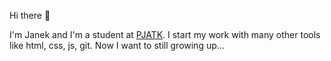 Hi there 👋

I'm Janek and I'm a student at <a href="https://www.pja.edu.pl/en/">PJATK</a>. I start my work with many other tools like html, css, js, git. Now I want to still growing up...
